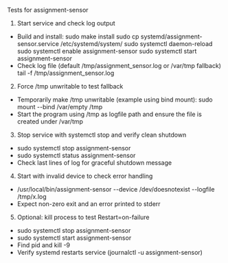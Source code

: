 Tests for assignment-sensor

1) Start service and check log output

- Build and install:
  sudo make install
  sudo cp systemd/assignment-sensor.service /etc/systemd/system/
  sudo systemctl daemon-reload
  sudo systemctl enable assignment-sensor
  sudo systemctl start assignment-sensor
- Check log file (default /tmp/assignment_sensor.log or /var/tmp fallback)
  tail -f /tmp/assignment_sensor.log

2) Force /tmp unwritable to test fallback

- Temporarily make /tmp unwritable (example using bind mount):
  sudo mount --bind /var/empty /tmp
- Start the program using /tmp as logfile path and ensure the file is created under /var/tmp

3) Stop service with systemctl stop and verify clean shutdown

- sudo systemctl stop assignment-sensor
- sudo systemctl status assignment-sensor
- Check last lines of log for graceful shutdown message

4) Start with invalid device to check error handling

- /usr/local/bin/assignment-sensor --device /dev/doesnotexist --logfile /tmp/x.log
- Expect non-zero exit and an error printed to stderr

5) Optional: kill process to test Restart=on-failure

- sudo systemctl stop assignment-sensor
- sudo systemctl start assignment-sensor
- Find pid and kill -9 <pid>
- Verify systemd restarts service (journalctl -u assignment-sensor)
